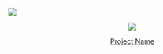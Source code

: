 <!-- head -->
<img src="https://capsule-render.vercel.app/api?type=waving&color=auto&height=200&section=header&text=Spring-AJAX-10MINUTES
&fontSize=90" />


<!-- body -->
<p align="center">
  <img src="your-gif-url-here.gif">
</p>

<p align="center">
  <a href="link-to-your-project">Project Name</a>
</p>
